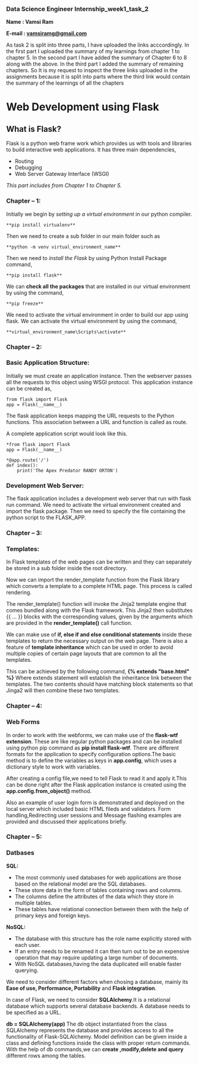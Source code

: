 ### Data Science Engineer Internship_week1_task_2

**Name   : Vamsi Ram**

**E-mail : vamsiramg@gmail.com**

As task 2 is split into three parts, I have uploaded the links acccordingly.
In the first part I uploaded the summary of my learnings from chapter 1 to chapter 5.
In the second part I have added the summary of Chapter 6 to 8 along with the above.
In the third part I added the summary of remaining chapters.
So It is my request to inspect the three links uploaded in the assignments because it is split into parts where the third link would contain the summary of the learnings of all the chapters

# Web Development using Flask

## What is Flask?

Flask is a python web frame work which provides us with tools and libraries to build interactive web applications. It has three main dependencies,
- Routing
- Debugging
- Web Server Gateway Interface (WSGI)

*This part includes from Chapter 1 to Chapter 5.*

### Chapter – 1:

Initially we begin by *setting up a virtual environment* in our python compiler.
~~~
**pip install virtualenv**
~~~
Then we need to create a sub folder in our main folder such as
~~~
**python -m venv virtual_environment_name**
~~~ 
Then we need to *install the Flask* by using Python Install Package command,
~~~
**pip install flask**
~~~
We can **check all the packages** that are installed in our virtual environment by using the command, 
~~~
**pip freeze**
~~~
We need to activate the virtual environment in order to build our app using flask.
We can activate the virtual environment by using the command,
~~~
**virtual_environment_name\Scripts\activate**
~~~

### Chapter – 2:

### Basic Application Structure:

Initially we must create an application instance. Then the webserver passes all the requests to this object using WSGI protocol. This application instance can be created as,
~~~
from flask import Flask
app = Flask(__name__)
~~~
The flask application keeps mapping the URL requests to the Python functions. This association between a URL and function is called as route.

A complete application script would look like this.
~~~
*from flask import Flask
app = Flask(__name__)

*@app.route('/')
def index():
    print('The Apex Predator RANDY ORTON')
~~~
### Development Web Server:

The flask application includes a development web server that run with flask run command.
We need to activate the virtual environment created and import the flask package.
Then we need to specify the file containing the python script to the FLASK_APP.

### Chapter – 3:

### Templates:
In Flask templates of the web pages can be written and they can separately be stored in a sub folder inside the root directory.

Now we can import the render_template function from the Flask library which converts a template to a complete HTML page. This process is called rendering.

The render_template() function will invoke the Jinja2 template engine that comes bundled along with the Flask framework. This Jinja2 then substitutes {{ ... }} blocks with the corresponding values, given by the arguments which are provided in the **render_template()** call function.

We can make use of **if, else if and else conditional statements** inside these templates to return the necessary output on the web page.
There is also a feature of **template inheritance** which can be used in order to avoid multiple copies of certain page layouts that are common to all the templates.

This can be achieved by the following command, **{% extends "base.html" %}**
Where extends statement will establish the inheritance link between the templates.
The two contents should have matching block statements so that Jinga2 will then combine these two templates.

### Chapter – 4:

### Web Forms

In order to work with the webforms, we can make use of the **flask-wtf extension**. These are like regular python packages and can be installed using python pip command as
**pip install flask-wtf**.
There are different formats for the application to specify configuration options.The basic method is to define the variables as keys in **app.config**, which uses a dictionary style to work with variables.

After creating a config file,we need to tell Flask to read it and apply it.This can be done right after the Flask application instance is created using the **app.config.from_object()** method.

Also an example of user login form is demonstrated and deployed on the local server which included basic HTML fileds and validators.
Form handling,Redirecting user sessions and Message flashing examples are provided and discussed their applications briefly.

### Chapter – 5:

### Datbases

**SQL:**

- The most commonly used databases for web applications are those based on the relational model are the SQL databases.
- These store data in the form of tables containing rows and columns.
- The columns define the attributes of the data which they store in multiple tables.
- These tables have relational connection between them with the help of primary keys and foreign keys. 

**NoSQL:**

- The database with this structure has the role name explicitly stored with each user.
- If an entry needs to be renamed it can then turn out to be an expensive operation that may require updating a large number of documents.
- With NoSQL databases,having the data duplicated will enable faster querying.

We need to consider different factors when chosing a database, mainly its **Ease of use, Performance, Portability** and **Flask integration**.

In case of Flask, we need to consider **SQLAlchemy**.It is a relational database which supports several database backends.
A database needs to be specified as a URL.

**db = SQLAlchemy(app)**
The db object instantiated from the class SQLAlchemy represents the database and provides access to all the functionality of Flask-SQLAlchemy.
Model definition can be given inside a class and defining functions inside the class with proper return commands.
With the help of db commands,we can **create ,modify,delete and query** different rows among the tables.


